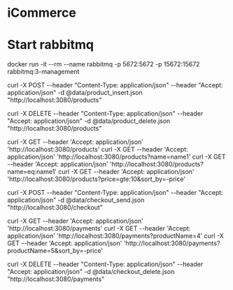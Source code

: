 # iCommerce


# Start rabbitmq
docker run -it --rm --name rabbitmq -p 5672:5672 -p 15672:15672 rabbitmq:3-management


curl -X POST --header "Content-Type: application/json" --header "Accept: application/json" -d @data/product_insert.json "http://localhost:3080/products"

curl -X DELETE --header "Content-Type: application/json" --header "Accept: application/json" -d @data/product_delete.json "http://localhost:3080/products"

curl -X GET --header 'Accept: application/json' 'http://localhost:3080/products'
curl -X GET --header 'Accept: application/json' 'http://localhost:3080/products?name=name1'
curl -X GET --header 'Accept: application/json' 'http://localhost:3080/products?name=eq:name1'
curl -X GET --header 'Accept: application/json' 'http://localhost:3080/products?price=gte:10&sort_by=-price'

curl -X POST --header "Content-Type: application/json" --header "Accept: application/json" -d @data/checkout_send.json "http://localhost:3080/checkout"

curl -X GET --header 'Accept: application/json' 'http://localhost:3080/payments'
curl -X GET --header 'Accept: application/json' 'http://localhost:3080/payments?productName=4'
curl -X GET --header 'Accept: application/json' 'http://localhost:3080/payments?productName=5&sort_by=-price'

curl -X DELETE --header "Content-Type: application/json" --header "Accept: application/json" -d @data/checkout_delete.json "http://localhost:3080/payments"
